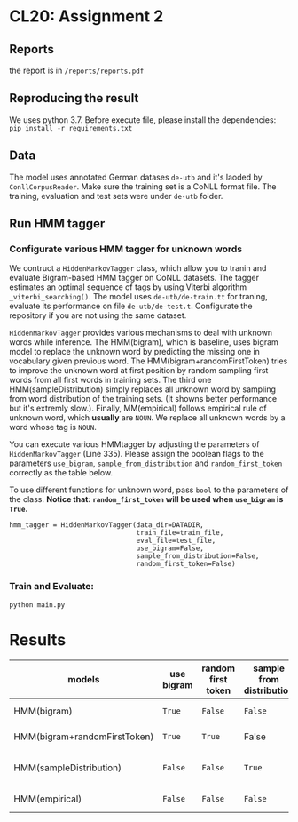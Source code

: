# CL20: Assignment 2


## Reports

the report is in `/reports/reports.pdf`

## Reproducing the result

We uses python 3.7. Before execute file, please install the dependencies:
`pip install -r requirements.txt`

## Data

The model uses annotated German datases `de-utb` and it's laoded by `ConllCorpusReader`. Make sure the training set is a CoNLL format file. The training, evaluation and test sets were under `de-utb` folder.

## Run HMM tagger

### Configurate various HMM tagger for unknown words 

We contruct a `HiddenMarkovTagger` class, which allow you to tranin and evaluate Bigram-based HMM tagger on CoNLL datasets.
The tagger estimates an optimal sequence of tags by using Viterbi algorithm `_viterbi_searching()`.  The model uses 
`de-utb/de-train.tt` for traning, evaluate its performance on file `de-utb/de-test.t`. Configurate the repository if you are
not using the same dataset.
  
`HiddenMarkovTagger` provides various mechanisms to deal with unknown words while inference. The HMM(bigram), which is baseline, uses bigram model
to replace the unknown word by predicting the missing one in vocabulary given previous word. The HMM(bigram+randomFirstToken) tries to improve the unknown 
word at first position by random sampling first words from all first words in training sets. The third one HMM(sampleDistribution) simply replaces all 
unknown word by sampling from word distribution of the training sets. (It showns better performance but it's extremly slow.). Finally, MM(empirical) follows empirical rule
of unknown word, which **usually** are `NOUN`. We replace all unknown words by a word whose tag is `NOUN`.

You can execute various HMMtagger by adjusting the parameters of `HiddenMarkovTagger` (Line 335). Please assign the boolean flags to the parameters
`use_bigram`, `sample_from_distribution` and `random_first_token` correctly as the table below.

To use different functions for unknown word, pass `bool` to the parameters of the class. **Notice that: `random_first_token` will be used when `use_bigram` is `True`.**
```
hmm_tagger = HiddenMarkovTagger(data_dir=DATADIR,
                                train_file=train_file,
                                eval_file=test_file,
                                use_bigram=False,
                                sample_from_distribution=False, 
                                random_first_token=False)
```

### Train and Evaluate:

`python main.py`

# Results

| models | use bigram | random first token | sample from distribution | speed (sec.) | accuracy |
| ------ | ---------- | ------------------ | ------------------------ | ------------ | -------- |
| HMM(bigram) | `True` | `False` | `False` | slow (8.7685) | 0.8411 |
| HMM(bigram+randomFirstToken) | `True` | `True` | False | slow (9.3351) | 0.8513 |
| HMM(sampleDistribution) | `False` | `False` | `True` | extremly slow (18.4848) | 0.8707 |
| HMM(empirical) | `False` | `False` | `False` | **fast (6.8549)** | **0.8714** |
